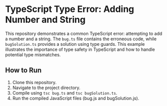 # TypeScript Type Error: Adding Number and String

This repository demonstrates a common TypeScript error: attempting to add a number and a string. The `bug.ts` file contains the erroneous code, while `bugSolution.ts` provides a solution using type guards.  This example illustrates the importance of type safety in TypeScript and how to handle potential type mismatches.

## How to Run

1. Clone this repository.
2. Navigate to the project directory.
3. Compile using `tsc bug.ts` and `tsc bugSolution.ts`.
4. Run the compiled JavaScript files (bug.js and bugSolution.js).